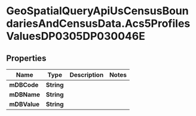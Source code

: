 # GeoSpatialQueryApiUsCensusBoundariesAndCensusData.Acs5ProfilesValuesDP0305DP030046E

## Properties

Name | Type | Description | Notes
------------ | ------------- | ------------- | -------------
**mDBCode** | **String** |  | 
**mDBName** | **String** |  | 
**mDBValue** | **String** |  | 


